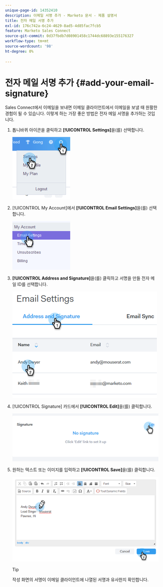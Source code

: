 ```yaml
---
unique-page-id: 14352410
description: 이메일 서명 추가 - Marketo 문서 - 제품 설명서
title: 전자 메일 서명 추가
exl-id: 176c742a-6c24-4629-8ad5-4d85fac7fcb5
feature: Marketo Sales Connect
source-git-commit: 0d37fbdb7d08901458c1744dc68893e155176327
workflow-type: tm+mt
source-wordcount: '98'
ht-degree: 0%

---
```


# 전자 메일 서명 추가 {#add-your-email-signature}

Sales Connect에서 이메일을 보내면 이메일 클라이언트에서 이메일을 보낼 때 원활한 경험이 될 수 있습니다. 이렇게 하는 가장 좋은 방법은 전자 메일 서명을 추가하는 것입니다.

1. 톱니바퀴 아이콘을 클릭하고 **[!UICONTROL Settings]**&#x200B;을(를) 선택합니다.

   ![](assets/add-your-email-signature-1.png)

1. [!UICONTROL My Account]에서 **[!UICONTROL Email Settings]**&#x200B;을(를) 선택합니다.

   ![](assets/add-your-email-signature-2.png)

1. **[!UICONTROL Address and Signature]**&#x200B;을(를) 클릭하고 서명을 만들 전자 메일 ID를 선택합니다.

   ![](assets/add-your-email-signature-3.png)

1. [!UICONTROL Signature] 카드에서 **[!UICONTROL Edit]**&#x200B;을(를) 클릭합니다.

   ![](assets/add-your-email-signature-4.png)

1. 원하는 텍스트 또는 이미지를 입력하고 **[!UICONTROL Save]**&#x200B;을(를) 클릭합니다.

   ![](assets/add-your-email-signature-5.png)

   >[!TIP]
   >
   >작성 화면의 서명이 이메일 클라이언트에 나열된 서명과 유사한지 확인합니다.
